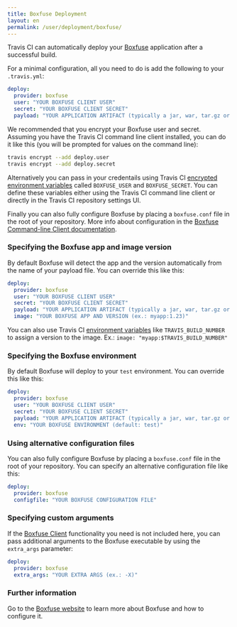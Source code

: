```yaml
---
title: Boxfuse Deployment
layout: en
permalink: /user/deployment/boxfuse/
---
```


Travis CI can automatically deploy your [Boxfuse](https://boxfuse.com/) application after a successful build.

For a minimal configuration, all you need to do is add the following to your `.travis.yml`:

```yaml
deploy:
  provider: boxfuse
  user: "YOUR BOXFUSE CLIENT USER"
  secret: "YOUR BOXFUSE CLIENT SECRET"
  payload: "YOUR APPLICATION ARTIFACT (typically a jar, war, tar.gz or zip file)"
```

We recommended that you encrypt your Boxfuse user and secret. Assuming you have the Travis CI command line client installed, you can do it like this (you will be prompted for values on the command line):

```bash
travis encrypt --add deploy.user
travis encrypt --add deploy.secret
```

Alternatively you can pass in your credentails using Travis CI [encrypted environment variables](/user/environment-variables/#Encrypted-Variables) called `BOXFUSE_USER` and `BOXFUSE_SECRET`. You can define these variables either using the Travis CI command line client or directly in the Travis CI repository settings UI.

Finally you can also fully configure Boxfuse by placing a `boxfuse.conf` file in the root of your repository. More info about configuration in the [Boxfuse Command-line Client documentation](https://boxfuse.com/docs/commandline/).

### Specifying the Boxfuse app and image version

By default Boxfuse will detect the app and the version automatically from the name of your payload file. You can override this like this:

```yaml
deploy:
  provider: boxfuse
  user: "YOUR BOXFUSE CLIENT USER"
  secret: "YOUR BOXFUSE CLIENT SECRET"
  payload: "YOUR APPLICATION ARTIFACT (typically a jar, war, tar.gz or zip file)"
  image: "YOUR BOXFUSE APP AND VERSION (ex.: myapp:1.23)"
```

You can also use Travis CI [environment variables](/user/environment-variables) like `TRAVIS_BUILD_NUMBER` to assign a version to the image. Ex.: `image: "myapp:$TRAVIS_BUILD_NUMBER"`

### Specifying the Boxfuse environment

By default Boxfuse will deploy to your `test` environment. You can override this like this:

```yaml
deploy:
  provider: boxfuse
  user: "YOUR BOXFUSE CLIENT USER"
  secret: "YOUR BOXFUSE CLIENT SECRET"
  payload: "YOUR APPLICATION ARTIFACT (typically a jar, war, tar.gz or zip file)"
  env: "YOUR BOXFUSE ENVIRONMENT (default: test)"
```

### Using alternative configuration files

You can also fully configure Boxfuse by placing a `boxfuse.conf` file in the root of your repository. You can specify an alternative configuration file like this:

```yaml
deploy:
  provider: boxfuse
  configfile: "YOUR BOXFUSE CONFIGURATION FILE"
```

### Specifying custom arguments

If the [Boxfuse Client](https://boxfuse.com/docs/commandline) functionality you need is not included here, you can pass additional arguments to the Boxfuse executable by using the `extra_args` parameter:

```yaml
deploy:
  provider: boxfuse
  extra_args: "YOUR EXTRA ARGS (ex.: -X)"
```

### Further information

Go to the [Boxfuse website](https://boxfuse.com) to learn more about Boxfuse and how to configure it.
